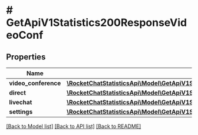 # # GetApiV1Statistics200ResponseVideoConf

## Properties

Name | Type | Description | Notes
------------ | ------------- | ------------- | -------------
**video_conference** | [**\RocketChatStatisticsApi\Model\GetApiV1StatisticsList200ResponseStatisticsInnerVideoConfVideoConference**](GetApiV1StatisticsList200ResponseStatisticsInnerVideoConfVideoConference.md) |  | [optional]
**direct** | [**\RocketChatStatisticsApi\Model\GetApiV1StatisticsList200ResponseStatisticsInnerVideoConfDirect**](GetApiV1StatisticsList200ResponseStatisticsInnerVideoConfDirect.md) |  | [optional]
**livechat** | [**\RocketChatStatisticsApi\Model\GetApiV1StatisticsList200ResponseStatisticsInnerVideoConfVideoConference**](GetApiV1StatisticsList200ResponseStatisticsInnerVideoConfVideoConference.md) |  | [optional]
**settings** | [**\RocketChatStatisticsApi\Model\GetApiV1Statistics200ResponseVideoConfSettings**](GetApiV1Statistics200ResponseVideoConfSettings.md) |  | [optional]

[[Back to Model list]](../../README.md#models) [[Back to API list]](../../README.md#endpoints) [[Back to README]](../../README.md)
